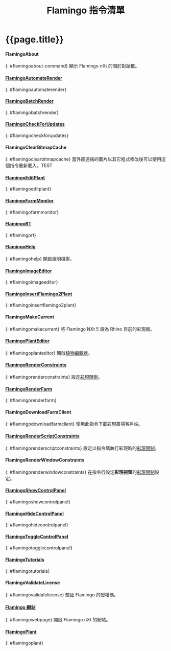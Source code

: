 ﻿---
title: Flamingo 指令清單
---


# {{page.title}}

#### FlamingoAbout
{: #flamingoabout-command}
顯示 Flamingo nXt 的關於對話框。

#### [FlamingoAutomateRender](automate-rendering.html#flamingoautomaterender)
{: #flamingoautomaterender}

#### [FlamingoBatchRender](automate-rendering.html#batch-render)
{: #flamingobatchrender}

#### [FlamingoCheckForUpdates](http://nxt.flamingo3d.com/)
{: #flamingocheckforupdates}

#### FlamingoClearBitmapCache
{: #flamingoclearbitmapcache}
當外部連結的圖片以其它程式修改後可以使用這個指令重新載入。TEST

#### [FlamingoEditPlant](plants.html)
{: #flamingoeditplant}

#### [FlamingoFarmMonitor](render-farm.html#monitor)
{: #flamingofarmmonitor}

#### [FlamingoRT](realtime.html)
{: #flamingort}

#### [FlamingoHelp](http://help.mcneel.com/en/flamingo/5/help/)
{: #flamingohelp}
開啟說明檔案。

#### [FlamingoImageEditor](image-editor.html)
{: #flamingoimageeditor}

#### [FlamingoInsertFlamingo2Plant](plants.html)
{: #flamingoinsertflamingo2plant}

#### FlamingoMakeCurrent
{: #flamingomakecurrent}
將 Flamingo NXt 5 設為 Rhino 目前的彩現器。

#### [FlamingoPlantEditor](plants.html)
{: #flamingoplanteditor}
開啟[植物編輯器](plants.html)。

#### [FlamingoRenderConstraints](documentproperties-flamingo.html#render-constraints)
{: #flamingorenderconstraints}
設定[彩現限制](documentproperties-flamingo.html#render-constraints)。

#### [FlamingoRenderFarm](automate-rendering.html#render-farm)
{: #flamingorenderfarm}

#### FlamingoDownloadFarmClient
{: #flamingodownloadfarmclient}
使用此指令下載彩現農場客戶端。

#### [FlamingoRenderScriptConstraints](render-window.html#render-constraints)
{: #flamingorenderscriptconstraints}
設定以指令碼執行彩現時的[彩現限制](documentproperties-flamingo.html#render-constraints)。

#### FlamingoRenderWindowConstraints
{: #flamingorenderwindowconstraints}
在指令行設定**彩現視窗**的[彩現限制](documentproperties-flamingo.html#render-constraints)設定。

#### [FlamingoShowControlPanel](welcome.html#control-panel)
{: #flamingoshowcontrolpanel}

#### [FlamingoHideControlPanel](welcome.html#control-panel)
{: #flamingohidecontrolpanel}

#### [FlamingoToggleControlPanel](welcome.html#control-panel)
{: #flamingotogglecontrolpanel}

#### [FlamingoTutorials](http://nxt.flamingo3d.com/page/tutorials-and-documentation)
{: #flamingotutorials}

#### FlamingoValidateLicense
{: #flamingovalidatelicense}
驗証 Flamingo 的授權碼。

#### [Flamingo 網站](http://nxt.flamingo3d.com/)
{: #flamingowebpage}
開啟 Flamingo nXt 的網站。

#### [FlamingoPlant](plants.html)
{: #flamingoplant}

